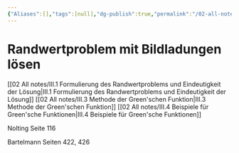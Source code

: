 ```yaml
---
{"Aliases":[],"tags":[null],"dg-publish":true,"permalink":"/02-all-notes/randwertproblem-mit-bildladungen-loesen/","dgHomeLink":true,"dgPassFrontmatter":true}
---
```


# Randwertproblem mit Bildladungen lösen
[[02 All notes/III.1 Formulierung des Randwertproblems und Eindeutigkeit der Lösung|III.1 Formulierung des Randwertproblems und Eindeutigkeit der Lösung]]
[[02 All notes/III.3 Methode der Green'schen Funktion|III.3 Methode der Green'schen Funktion]]
[[02 All notes/III.4 Beispiele für Green'sche Funktionen|III.4 Beispiele für Green'sche Funktionen]]

Nolting Seite 116

Bartelmann Seiten 422, 426